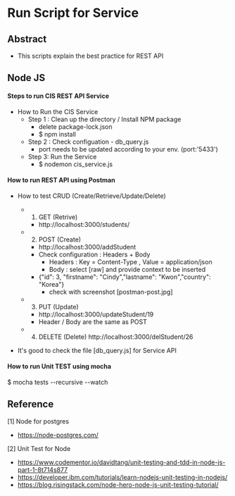 # Run Script for Service

## Abstract
- This scripts explain the best practice for REST API

## Node JS
#### Steps to run CIS REST API Service 
- How to Run the CIS Service
    - Step 1 : Clean up the directory / Install NPM package
        - delete package-lock.json
        - $ npm install
    - Step 2 : Check configuation - db_query.js
        - port needs to be updated according to your env. (port:'5433')
    - Step 3: Run the Service
        - $ nodemon cis_service.js


#### How to run REST API using Postman 
- How to test CRUD (Create/Retrieve/Update/Delete)
    - 1) GET (Retrive)
        - http://localhost:3000/students/
    - 2) POST (Create)
        - http://localhost:3000/addStudent
        - Check configuration : Headers + Body
            - Headers : Key = Content-Type , Value = application/json
            - Body : select [raw] and provide context to be inserted
        - {"id": 3, "firstname": "Cindy","lastname": "Kwon","country": "Korea"}
            * check with screenshot [postman-post.jpg]
    - 3) PUT (Update)
        - http://localhost:3000/updateStudent/19
        - Header / Body are the same as POST
    - 4) DELETE (Delete)
         http://localhost:3000/delStudent/26

- It's good to check the file [db_query.js] for Service API


#### How to run Unit TEST using mocha 
$ mocha tests --recursive --watch 


## Reference
[1] Node for postgres
- https://node-postgres.com/

[2] Unit Test for Node
- https://www.codementor.io/davidtang/unit-testing-and-tdd-in-node-js-part-1-8t714s877
- https://developer.ibm.com/tutorials/learn-nodejs-unit-testing-in-nodejs/
- https://blog.risingstack.com/node-hero-node-js-unit-testing-tutorial/